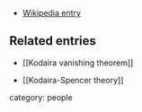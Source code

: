 
* [Wikipedia entry](http://en.wikipedia.org/wiki/Kunihiko_Kodaira)

## Related entries

* [[Kodaira vanishing theorem]]

* [[Kodaira-Spencer theory]]

category: people

